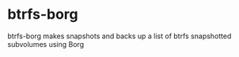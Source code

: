 # btrfs-borg
btrfs-borg makes snapshots and backs up a list of btrfs snapshotted subvolumes using Borg
